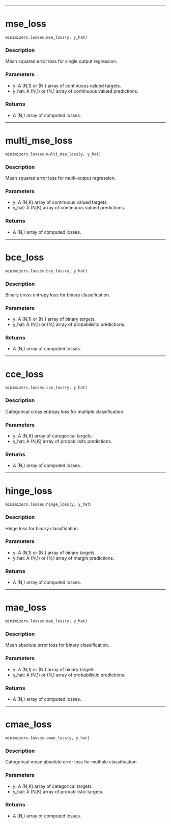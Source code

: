 ___
# mse_loss
```
minimizers.losses.mse_loss(y, y_hat)
```
### Description
Mean squared error loss for single output regression.
### Parameters
 - y: A (N,1) or (N,) array of continuous valued targets.
 - y_hat: A (N,1) or (N,) array of continuous valued predictions.
 ### Returns
 - A (N,) array of computed losses.

___
# multi_mse_loss
```
minimizers.losses.multi_mse_loss(y, y_hat)
```
### Description
Mean squared error loss for multi-output regression.
### Parameters
 - y: A (N,K) array of continuous valued targets.
 - y_hat: A (N,K) array of continuous valued predictions.
 ### Returns
 - A (N,) array of computed losses.

___
# bce_loss
```
minimizers.losses.bce_loss(y, y_hat)
```
### Description
Binary cross entropy loss for binary classification.
### Parameters
 - y: A (N,1) or (N,) array of binary targets.
 - y_hat: A (N,1) or (N,) array of probabilisitc predictions.
 ### Returns
 - A (N,) array of computed losses.

___
# cce_loss
```
minimizers.losses.cce_loss(y, y_hat)
```
### Description
Categorical cross entropy loss for multiple classification.
### Parameters
 - y: A (N,K) array of categorical targets.
 - y_hat: A (N,K) array of probabilisitc predictions.
 ### Returns
 - A (N,) array of computed losses.

___
# hinge_loss
```
minimizers.losses.hinge_loss(y, y_hat)
```
### Description
Hinge loss for binary classification.
### Parameters
 - y: A (N,1) or (N,) array of binary targets.
 - y_hat: A (N,1) or (N,) array of margin predictions.
 ### Returns
 - A (N,) array of computed losses.

___
# mae_loss
```
minimizers.losses.mae_loss(y, y_hat)
```
### Description
Mean absolute error loss for binary classification.
### Parameters
 - y: A (N,1) or (N,) array of binary targets.
 - y_hat: A (N,1) or (N,) array of probabilistic predictions.
 ### Returns
 - A (N,) array of computed losses.

___
# cmae_loss
```
minimizers.losses.cmae_loss(y, y_hat)
```
### Description
Categorical mean absolute error loss for multiple classification.
### Parameters
 - y: A (N,K) array of categorical targets.
 - y_hat: A (N,K) array of probabilistic targets.
 ### Returns
 - A (N,) array of computed losses.

